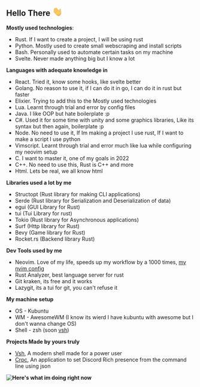 ## Hello There  <img src="waving-hand-joypixels.gif" width="30px">

**Mostly used technologies**:
-  Rust. If I want to create a project, I will be using rust
- Python. Mostly used to create small webscraping and install scripts
- Bash. Personally used to automate certain tasks on my machine
- Svelte. Never made anything big but I know a lot

**Languages with adequate knowledge in**
- React. Tried it, know some hooks, like svelte better
- Golang. No reason to use it, if I can do it in go, I can do it in rust but faster
- Elixier. Trying to add this to the Mostly used technologies
- Lua. Learnt through trial and error by config files
- Java. I like OOP but hate boilerplate :p 
- C#. Used it for some time with unity and some graphics libraries, Like its syntax but then again, boilerplate :p 
- Node. No need to use it, If Im making a project I use rust, If I want to make a script I use python 
- Vimscript. Learnt through trial and error much like lua while configuring my neovim setup
- C. I want to master it, one of my goals in 2022
- C++. No need to use this, Rust is C++ and more
- Html. Lets be real, we all know html

**Libraries used a lot by me**
- Structopt (Rust library for making CLI applications)
- Serde (Rust library for Serialization and Deserialization of data)
- egui (GUI Library for Rust)
- tui (Tui Library for rust)
- Tokio (Rust library for Asynchronous applications)
- Surf (Http library for Rust)
- Bevy (Game library for Rust)
- Rocket.rs (Backend library Rust)

**Dev Tools used by me**
- Neovim. Love of my life, speeds up my workflow by a 1000 times, [my nvim config](https://github.com/Vaimer9/nvim-config)
- Rust Analyzer, best language server for rust
- Git kraken, its free and it works
- Lazygit, its a tui for git, you can't refuse it

**My machine setup**
- OS - Kubuntu
- WM - AwesomeWM (I know its wierd I have kubuntu with awesome but I don't wanna change OS)
- Shell - zsh (soon [vsh](https://github.com/xmantle/vsh))

**Projects Made by yours truly**
- [Vsh](https://github.com/xmantle/vsh), A modern shell made for a power user
- [Crpc](https://github.com/Vaimer9/crpc), An application to set Discord Rich presence from the command line using json

**Here's what im doing right now**
<img align="left" src="https://lanyard-profile-readme.vercel.app/api/528957911569793027?bg=00000000" />
